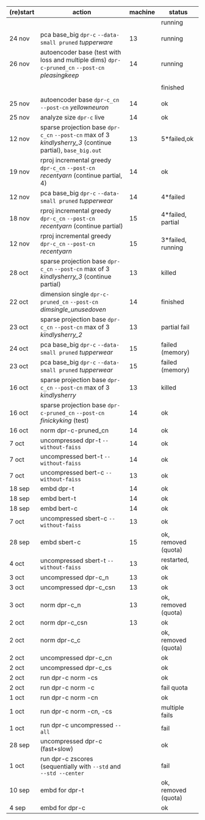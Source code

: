 (re)start|action|machine|status
-|-|-|-
||||running
||||
24 nov|pca base_big `dpr-c` `--data-small pruned` *tupperware*|13|running
26 nov|autoencoder base (test with loss and multiple dims) `dpr-c-pruned_cn` `--post-cn` *pleasingkeep*|14|running
||||
||||finished
||||
25 nov|autoencoder base `dpr-c_cn` `--post-cn` *yellowneuron*|14|ok
25 nov|analyze size `dpr-c` live|14|ok
12 nov|sparse projection base `dpr-c_cn` `--post-cn` max of 3 *kindlysherry_3* (continue partial), `base_big.out`|13|5*failed,ok
19 nov|rproj incremental greedy `dpr-c_cn` `--post-cn` *recentyarn* (continue partial, 4)|14|ok 
12 nov|pca base_big `dpr-c` `--data-small pruned` *tupperwear*|14|4*failed
18 nov|rproj incremental greedy `dpr-c_cn` `--post-cn` *recentyarn* (continue partial)|15|4*failed, partial 
12 nov|rproj incremental greedy `dpr-c_cn` `--post-cn` *recentyarn*|15|3*failed, running
28 oct|sparse projection base `dpr-c_cn` `--post-cn` max of 3 *kindlysherry_3* (continue partial)|13|killed
22 oct|dimension single `dpr-c-pruned_cn` `--post-cn` *dimsingle_unusedoven*|14|finished
23 oct|sparse projection base `dpr-c_cn` `--post-cn` max of 3 *kindlysherry_2*|13|partial fail
24 oct|pca base_big `dpr-c` `--data-small pruned` *tupperwear*|15|failed (memory)
23 oct|pca base_big `dpr-c` `--data-small pruned` *tupperwear*|15|failed (memory)
16 oct|sparse projection base `dpr-c_cn` `--post-cn` max of 3 *kindlysherry*|13|killed
16 oct|sparse projection base `dpr-c-pruned_cn` `--post-cn` *finickyking* (test)|14|ok
16 oct|norm dpr-c-pruned_cn|14|ok
7 oct|uncompressed dpr-t `--without-faiss`|14|ok
7 oct|uncompressed bert-t `--without-faiss`|14|ok
7 oct|uncompressed bert-c `--without-faiss`|13|ok
18 sep|embd dpr-t|14|ok
18 sep|embd bert-t|14|ok
18 sep|embd bert-c|14|ok
7 oct|uncompressed sbert-c `--without-faiss`|13|ok
28 sep|embd sbert-c|15|ok, removed (quota)
4 oct|uncompressed sbert-t `--without-faiss`|13|restarted, ok
3 oct|uncompressed dpr-c_n|13|ok
3 oct|uncompressed dpr-c_csn|13|ok
3 oct|norm dpr-c_n|13|ok, removed (quota) 
2 oct|norm dpr-c_csn|13|ok
2 oct|norm dpr-c_c||ok, removed (quota)
2 oct|uncompressed dpr-c_cn||ok
2 oct|uncompressed dpr-c_cs||ok
2 oct|run dpr-c norm -cs||ok
2 oct|run dpr-c norm -c||fail quota
1 oct|run dpr-c norm -cn || ok
1 oct|run dpr-c norm -cn, -cs || multiple fails
1 oct|run dpr-c uncompressed `--all`||fail
28 sep|uncompressed dpr-c (fast+slow)||ok
1 oct|run dpr-c zscores (sequentially with `--std` and `--std --center`||fail
10 sep| embd for dpr-t||ok, removed (quota)
4 sep| embd for dpr-c||ok
